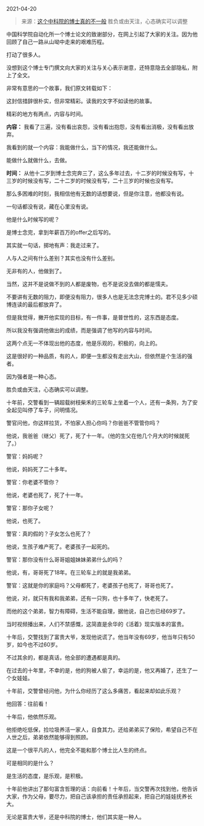 2021-04-20

> 来源：[这个中科院的博士真的不一般](http://mp.weixin.qq.com/s?__biz=MzU3NDc5Nzc0NQ==&mid=2247502046&idx=1&sn=67c0c40cf3af4c136951e0d097d381a0&chksm=fd2e6a00ca59e3167d0fb9c1537dc7371f61629dbf943048bcd4b2cc9da24222a86cdd36ed3f&scene=27#wechat_redirect)
> 胜负或由天注，心态确实可以调整

中国科学院自动化所一个博士论文的致谢部分，在网上引起了大家的关注。因为他回顾了自己一路从山坳中走来的艰难历程。

  

打动了很多人。

  

没想到这个博士专门撰文向大家的关注与关心表示谢意，还特意隐去全部隐私，附上了全文。

  

非常有意思的一个故事，我们原文转载如下：  

  

这封信措辞很朴实，但非常精彩。读我的文字不如读他的故事。  

  

精彩的地方有两点，内容与时间。

  

 **内容：** 我看了三遍，没有看出哀怨，没有看出抱怨，没有看出消极，没有看出放弃。

  

我看到的就一个内容：我能做什么，当下的情况，我还能做什么。

  

能做什么就做什么，去做。

  

 **时间：** 从他十二岁到博士念完奔三了，这么多年过去，十二岁的时候没有写，十三岁的时候没有写，二十二岁的时候没有写，二十三岁的时候也没有写。  

  

那么多困难的时刻，我相信他有无数的话想要说，但是你注意，他都没有说。

  

一句话都没有说，藏在心里没有说。

  

他是什么时候写的呢？

  

是博士念完，拿到年薪百万的offer之后写的。

  

其实就一句话，掷地有声：我走过来了。

  

人与人之间有什么差别？其实也没有什么差别。  

  

无非有的人，他做到了。

  

当然，这并不是说做不到的人都是废物，也不是说没去做的都是懦夫。

  

不要讲有无数的阻力，即便没有阻力，很多人也是无法念完博士的。君不见多少硕博连读的最后都放弃了。

  

但是我觉得，撇开他实现的目标，有一件事，是普世性的，这东西是态度。  

  

所以我没有强调他做出的成绩，而是强调了他写的内容与时间。  

  

这两个点无一不体现出他的态度，他是乐观的，积极的，向上的。  

  

这是很好的一种品质，有的人，即便一生都没有走出大山，但依然是个生活的强者。  

  

因为强者是一种心态。  

  

胜负或由天注，心态确实可以调整。

  

十年前，交警看到一辆超载树枝柴禾的三轮车上坐着一个人，还有一条狗，为了安全起见叫停了车子，问明情况。

  

警官问他，你这样拉货，不怕家人担心你吗？你爸爸不管管你吗？

他说，我爸爸（继父）死了，死了十一年。（他的生父在他几个月大的时候就死了。）

警官：妈妈呢？

他说，妈妈死了二十多年。

警官：你老婆不管你？

他说，老婆也死了，死了十一年。

警官：那你子女呢？

他说，也死了。

警官：真的假的？子女怎么也死了？

他说，生孩子难产死了。老婆孩子一起死的。

警官：那你没有什么哥哥姐姐妹妹弟弟什么的吗？

他说，有，哥哥死了18年。在三轮车上的就是我弟弟。

警官：这就是你的家庭吗？父母都死了，老婆孩子也死了，哥哥也死了。

他说，对，就只有我和我弟弟，还有一只狗，也十多年了，快老死了。

而他的这个弟弟，智力有障碍，生活不能自理，据他说，自己也已经69岁了。

当时视频播出来，人们不禁感慨，这简直是余华的《活着》现实版本的富贵。

十年后，交警找到了富贵大爷，发现他说谎了。他当年没有69岁，他当年只有50岁，如今也不过60岁。

不过其余的，都是真话，他全部的遭遇都是真的。

在过去的十年里，不幸的是，他的狗被人偷了，幸运的是，他又再婚了，还生了一个女娃娃。  

十年前，交警曾经问他，为什么你经历了这么多痛苦，看起来却如此乐观？

他回答：往前看！

十年后，他依然乐观。

他拒绝吃低保，捡垃圾养活一家人，自食其力。还给弟弟买了保险，希望自己不在人世之后，弟弟依然能够得到照顾。

这是一个很平凡的人，他完全不能和那个博士比人生的终点。

可是相同的是什么？

是生活的态度，是乐观，是积极。

十年前他讲出了那句富含哲理的话：向前看！十年后，当交警再次找到他，他告诉大家，作为父母，要尽力，把自己该承担的责任承担起来，把自己的娃娃抚养长大。

无论是富贵大爷，还是中科院的博士，他们其实是一种人。

